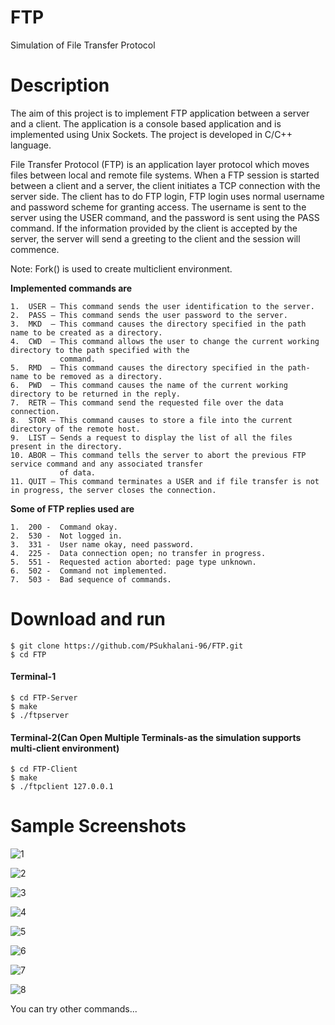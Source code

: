 # FTP
Simulation of File Transfer Protocol

# Description
The aim of this project is to implement FTP application between a server and a client. The application is a console based application and is implemented using Unix Sockets. The project is developed in C/C++ language.

File Transfer Protocol (FTP) is an application layer protocol which moves files between local and remote file systems. 
When a FTP session is started between a client and a server, the client initiates a TCP connection with the server side. 
The client has to do FTP login, FTP login uses normal username and password scheme for granting access. The username is 
sent to the server using the USER command, and the password is sent using the PASS command. If the information provided 
by the client is accepted by the server, the server will send a greeting to the client and the session will commence.

Note: Fork() is used to create multiclient environment.

**Implemented commands are**
	
	1.  USER – This command sends the user identification to the server.
	2.  PASS – This command sends the user password to the server.
	3.  MKD  – This command causes the directory specified in the path name to be created as a directory.
	4.  CWD  – This command allows the user to change the current working directory to the path specified with the 
	           command.
	5.  RMD  – This command causes the directory specified in the path-name to be removed as a directory.
	6.  PWD  – This command causes the name of the current working directory to be returned in the reply.
	7.  RETR – This command send the requested file over the data connection.
	8.  STOR – This command causes to store a file into the current directory of the remote host.
	9.  LIST – Sends a request to display the list of all the files present in the directory.
	10. ABOR – This command tells the server to abort the previous FTP service command and any associated transfer 
	           of data.
	11. QUIT – This command terminates a USER and if file transfer is not in progress, the server closes the connection.

**Some of FTP replies used are**

	1.  200	-  Command okay.
	2.  530 -  Not logged in.
	3.  331 -  User name okay, need password.
	4.  225 -  Data connection open; no transfer in progress.
	5.  551 -  Requested action aborted: page type unknown.
	6.  502 -  Command not implemented.
	7.  503 -  Bad sequence of commands.

# Download and run
    $ git clone https://github.com/PSukhalani-96/FTP.git
	$ cd FTP
	
#### Terminal-1
	$ cd FTP-Server
	$ make
	$ ./ftpserver	

#### Terminal-2(Can Open Multiple Terminals-as the simulation supports multi-client environment)
	$ cd FTP-Client
	$ make
	$ ./ftpclient 127.0.0.1
	
# Sample Screenshots

![1](https://user-images.githubusercontent.com/50991324/60759638-43f81f00-a046-11e9-84c9-553fe49f02e0.png)

![2](https://user-images.githubusercontent.com/50991324/60759671-c08afd80-a046-11e9-9f84-b798664394a2.png)

![3](https://user-images.githubusercontent.com/50991324/60759837-0648c580-a049-11e9-9820-e40853535b1e.png)

![4](https://user-images.githubusercontent.com/50991324/60759734-70f90180-a047-11e9-83e5-852a9b31e496.png)

![5](https://user-images.githubusercontent.com/50991324/60759838-08128900-a049-11e9-9f17-3a2d3533bb7a.png)

![6](https://user-images.githubusercontent.com/50991324/60759840-0fd22d80-a049-11e9-944e-5fece7223f56.png)

![7](https://user-images.githubusercontent.com/50991324/60759885-d0581100-a049-11e9-8e32-6f8e00fcafa9.png)

![8](https://user-images.githubusercontent.com/50991324/60759933-73108f80-a04a-11e9-8426-2086ea00a3a9.png)

You can try other commands...
